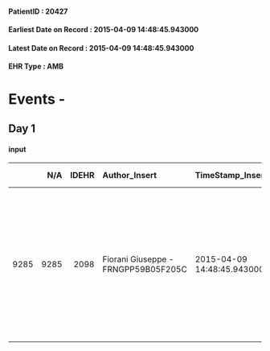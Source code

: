 
#### PatientID : 20427
#### Earliest Date on Record : 2015-04-09 14:48:45.943000
#### Latest Date on Record : 2015-04-09 14:48:45.943000
#### EHR Type : AMB

# Events - 

## Day 1

#### input
|      |    N/A |   IDEHR | Author_Insert                       | TimeStamp_Insert           | EHRType   |   PatientID |   IDDigitalSignDocument | persone_vicine   |   Unnamed: 0_x.1 |   IDANAMNESI_SOCIALE | Patient   | FamigliaAltro   | Paziente_T   | FamigliaAltro_T   |   Non_Rilevabile_x.1 | Note_Non_Rilevabile_x.1   | opt_Problemi   | Note_I                                                                                                                                                                          | ds_note_timori                                                                                                                                 | chk_contr_sintomi   | opt_paziente_a   | opt_famiglia_a   | opt_adeguatezza   | ds_note_ad                                                                                                                                                         | opt_paziente_solo   | ds_note_con                                                                                                                   | opt_presente_assente   | Caregiver_principale   | opt_necessario   | opt_risorse_ec   | opt_paziente_psi   | opt_Ins_vol   | opt_esenzione   | opt_inv_civile   |   invalidita_perc |   ds_codice_es | Needs     | Domestic partnership   | opt_disponibilita_f   | opt_indennita_acc   | opt_famiglia_psi   | opt_disponibilit_paz   |
|-----:|-------:|--------:|:------------------------------------|:---------------------------|:----------|------------:|------------------------:|:-----------------|-----------------:|---------------------:|:----------|:----------------|:-------------|:------------------|---------------------:|:--------------------------|:---------------|:--------------------------------------------------------------------------------------------------------------------------------------------------------------------------------|:-----------------------------------------------------------------------------------------------------------------------------------------------|:--------------------|:-----------------|:-----------------|:------------------|:-------------------------------------------------------------------------------------------------------------------------------------------------------------------|:--------------------|:------------------------------------------------------------------------------------------------------------------------------|:-----------------------|:-----------------------|:-----------------|:-----------------|:-------------------|:--------------|:----------------|:-----------------|------------------:|---------------:|:----------|:-----------------------|:----------------------|:--------------------|:-------------------|:-----------------------|
| 9285 |   9285 |    2098 | Fiorani Giuseppe - FRNGPP59B05F205C | 2015-04-09 14:48:45.943000 | AMB       |       20427 |                   48698 | N/A              |              842 |                  532 | Si#1      | Si#1            | No#0         | Si#1              |                    0 | NR                        | No#0           | Pz con ampia informazione di malattia oncologica e del suo aggravamento. La moglie √® informata totalmente nel merito dell'assenza di spazi di trattamento e della terminalit√† | Dal colloquio con la moglie non evidenziati specifici timori a parte la necessit√† di una maggiore educazione sul controllo dei sintomi nel pz | controllo sintomi#0 | Indefinite#2     | Congruenti#1     | Si#1              | Non ho rilevato dal colloquio limiti di adeguatezza. Con la moglie ho perorato la necessit√† di un aiuto di una figura assistenziale ,quando il pz torner√† a casa | No#0                | Vive con la moglie Nicole di aa 65,coniugata in seconde nozze. Non hanno figli. Il pz ha una figlia nata dal primo matrimonio | Presente#1             | La moglie Nicole       | No#0             | Adeguate#1       | No#0               | No#0          | Si#1            | Si#1             |               100 |             48 | Clinici#0 | Coniuge/Convivente#0   | No#0                  | No#0                | No#0               | No#0                   |


